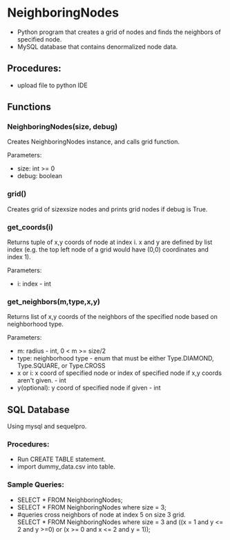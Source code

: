 # NeighboringNodes
- Python program that creates a grid of nodes and finds the neighbors of specified node.
- MySQL database that contains denormalized node data.
## Procedures:
- upload file to python IDE

## Functions
### NeighboringNodes(size, debug)
Creates NeighboringNodes instance, and calls grid function. 

Parameters:
- size: int >= 0
- debug: boolean

### grid()
Creates grid of sizexsize nodes and prints grid nodes if debug is True.

### get_coords(i)
Returns tuple of x,y coords of node at index i. x and y are defined by list index (e.g. the top left node of a grid would have (0,0) coordinates and index 1). 

Parameters:
- i: index - int

### get_neighbors(m,type,x,y)
Returns list of x,y coords of the neighbors of the specified node based on neighborhood type.

Parameters:
- m: radius - int, 0 < m >= size/2
- type: neighborhood type - enum that must be either Type.DIAMOND, Type.SQUARE, or Type.CROSS
- x or i: x coord of specified node or index of specified node if x,y coords aren't given. - int
- y(optional): y coord of specified node if given - int 

## SQL Database
Using mysql and sequelpro.
### Procedures:

- Run CREATE TABLE statement.
- import dummy_data.csv into table.

### Sample Queries:

- SELECT * FROM NeighboringNodes;
- SELECT * FROM NeighboringNodes where size = 3;
- #queries cross neighbors of node at index 5 on size 3 grid.  
SELECT * FROM NeighboringNodes where size = 3 and ((x = 1 and y <= 2 and y >=0) or (x >= 0 and x <= 2 and y = 1));
